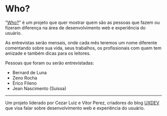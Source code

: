Who?
===

"[Who?](http://www.uxdev.com.br/who/)" é um projeto que quer mostrar quem são as pessoas que fazem ou fizeram diferença na área de desenvolvimento web e experiência do usuário.

As entrevistas serão mensais, onde cada mês teremos um nome diferente comentando sobre sua vida, seus trabalhos, os profissionais com quem tem amizade e também dicas para os leitores.

Pessoas que foram ou serão entrevistadas:

* Bernard de Luna
* Zeno Rocha
* Érico Fileno
* Jean Nascimento (Suissa)

* * *

Um projeto liderado por Cezar Luiz e Vitor Perez, criadores do blog [UXDEV](http://www.uxdev.com.br) que visa falar sobre desenvolvimento web e experiência do usuário.

